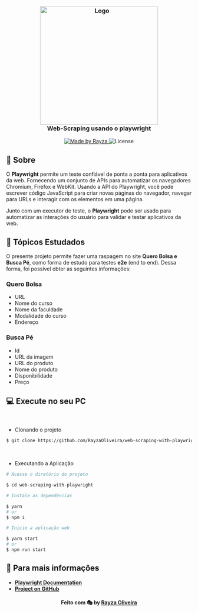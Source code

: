 
<h3 align="center">
    <img alt="Logo" title="#logo" width="320px" src="https://firebasestorage.googleapis.com/v0/b/resume-7d906.appspot.com/o/play-removebg-preview.png?alt=media&token=3389bfa0-1026-4411-afc1-8573aa06af67"/>
    <br />
    <b>Web-Scraping usando o playwright </b>
    <br />
</h3>
<p align="center">
  <a href="https://www.linkedin.com/in/rayza-oliveira-costa-482658129/">
    <img alt="Made by Rayza" src="https://img.shields.io/badge/made%20by-Rayza%20Oliveira-red">
  </a>
  <img alt="License" src="https://img.shields.io/badge/licence-MIT-red">
</p>

## :bookmark: Sobre

O <strong>Playwright</strong> permite um teste confiável de ponta a ponta para aplicativos da web. Fornecendo um conjunto de APIs para automatizar os navegadores Chromium, Firefox e WebKit. Usando a API do Playwright, você pode escrever código JavaScript para criar novas páginas do navegador, navegar para URLs e interagir com os elementos em uma página.

Junto com um executor de teste, o <strong>Playwright</strong> pode ser usado para automatizar as interações do usuário para validar e testar aplicativos da web. 

## 📌 Tópicos Estudados

O presente projeto permite fazer uma raspagem no site <strong>Quero Bolsa e Busca Pé</strong>, como forma de estudo para testes <strong>e2e</strong> (end to end). 
Dessa forma, foi possível obter as seguintes informações: 

### Quero Bolsa  

- URL
- Nome do curso
- Nome da faculdade 
- Modalidade do curso
- Endereço

### Busca Pé

- Id
- URL da imagem
- URL do produto
- Nome do produto
- Disponibilidade 
- Preço

## :computer: Execute no seu PC 
<br/>

-  Clonando o projeto

```sh
$ git clone https://github.com/RayzaOliveira/web-scraping-with-playwright
```
<br />

-  Executando a Aplicação

```sh
# Acesse o diretório do projeto

$ cd web-scraping-with-playwright

# Instale as dependências

$ yarn
# or
$ npm i

# Inicie a aplicação web

$ yarn start
# or
$ npm run start
```

## :rocket: Para mais informações


- **[Playwright Documentation](https://playwright.dev/docs/intro)**
- **[Project on GitHub](https://github.com/microsoft/playwright)**


<h4 align="center">
    Feito com 🎭 by <a href="https://linktr.ee/oliveirarayza" target="_blank">Rayza Oliveira</a>
</h4>
<!-- 
